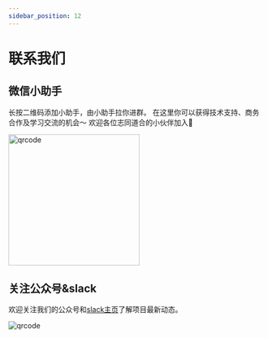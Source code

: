 ```yaml
---
sidebar_position: 12
---
```


# 联系我们

## 微信小助手
长按二维码添加小助手，由小助手拉你进群。
在这里你可以获得技术支持、商务合作及学习交流的机会～  欢迎各位志同道合的小伙伴加入👏

<img loading="lazy" alt="qrcode" src="/img/assitant.png" width="258" height="258" class="img_ev3q" />

## 关注公众号&slack
欢迎关注我们的公众号和[slack主页](https://primihub.slack.com/join/shared_invite/zt-1af0l22ar-jmTI2C_DPUd3QSuPuOsYdA#/shared-invite/email)了解项目最新动态。

![qrcode](/img/qrcode.jpeg) 
